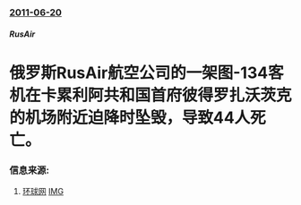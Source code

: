 ### [2011-06-20](/news/2011/06/20/index.md)

##### RusAir
# 俄罗斯RusAir航空公司的一架图-134客机在卡累利阿共和国首府彼得罗扎沃茨克的机场附近迫降时坠毁，导致44人死亡。




### 信息来源:

1. [环球网](https://archive.is/20130426161501/http://world.huanqiu.com/hot/2011-06/1771806.html) [IMG](https://archive.is/k1Jn1/c7126e5b3f95e2df0a4fd91634eeb9d0ef8ba316/scr.png)

